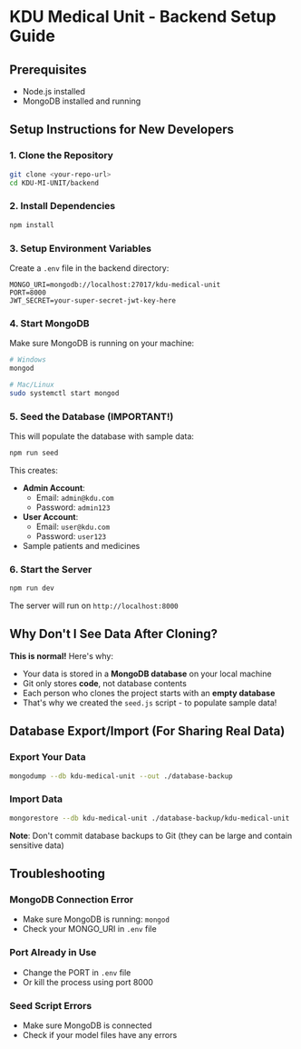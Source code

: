 # KDU Medical Unit - Backend Setup Guide

## Prerequisites
- Node.js installed
- MongoDB installed and running

## Setup Instructions for New Developers

### 1. Clone the Repository
```bash
git clone <your-repo-url>
cd KDU-MI-UNIT/backend
```

### 2. Install Dependencies
```bash
npm install
```

### 3. Setup Environment Variables
Create a `.env` file in the backend directory:
```env
MONGO_URI=mongodb://localhost:27017/kdu-medical-unit
PORT=8000
JWT_SECRET=your-super-secret-jwt-key-here
```

### 4. Start MongoDB
Make sure MongoDB is running on your machine:
```bash
# Windows
mongod

# Mac/Linux
sudo systemctl start mongod
```

### 5. Seed the Database (IMPORTANT!)
This will populate the database with sample data:
```bash
npm run seed
```

This creates:
- **Admin Account**: 
  - Email: `admin@kdu.com`
  - Password: `admin123`
- **User Account**: 
  - Email: `user@kdu.com`
  - Password: `user123`
- Sample patients and medicines

### 6. Start the Server
```bash
npm run dev
```

The server will run on `http://localhost:8000`

## Why Don't I See Data After Cloning?

**This is normal!** Here's why:
- Your data is stored in a **MongoDB database** on your local machine
- Git only stores **code**, not database contents
- Each person who clones the project starts with an **empty database**
- That's why we created the `seed.js` script - to populate sample data!

## Database Export/Import (For Sharing Real Data)

### Export Your Data
```bash
mongodump --db kdu-medical-unit --out ./database-backup
```

### Import Data
```bash
mongorestore --db kdu-medical-unit ./database-backup/kdu-medical-unit
```

**Note**: Don't commit database backups to Git (they can be large and contain sensitive data)

## Troubleshooting

### MongoDB Connection Error
- Make sure MongoDB is running: `mongod`
- Check your MONGO_URI in `.env` file

### Port Already in Use
- Change the PORT in `.env` file
- Or kill the process using port 8000

### Seed Script Errors
- Make sure MongoDB is connected
- Check if your model files have any errors





